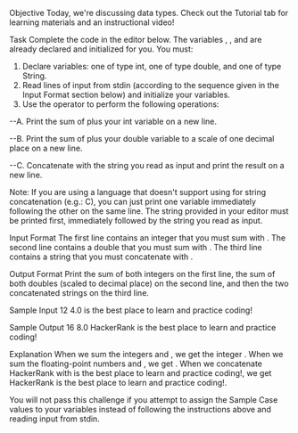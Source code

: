 Objective 
Today, we're discussing data types. Check out the Tutorial tab for learning materials and an instructional video!

Task 
Complete the code in the editor below. The variables , , and  are already declared and initialized for you. You must:

1. Declare  variables: one of type int, one of type double, and one of type String.
2. Read  lines of input from stdin (according to the sequence given in the Input Format section below) and initialize your variables.
3. Use the  operator to perform the following operations: 
  
  --A. Print the sum of  plus your int variable on a new line.
  
  --B. Print the sum of  plus your double variable to a scale of one decimal place on a new line.
  
  --C. Concatenate  with the string you read as input and print the result on a new line.

Note: 
If you are using a language that doesn't support using  for string concatenation (e.g.: C), you can just print one variable immediately following the other on the same line. The string provided in your editor must be printed first, immediately followed by the string you read as input.

Input Format
The first line contains an integer that you must sum with . 
The second line contains a double that you must sum with . 
The third line contains a string that you must concatenate with .

Output Format
Print the sum of both integers on the first line, the sum of both doubles (scaled to  decimal place) on the second line, and then the two concatenated strings on the third line.

Sample Input
12
4.0
is the best place to learn and practice coding!

Sample Output
16
8.0
HackerRank is the best place to learn and practice coding!

Explanation
When we sum the integers  and , we get the integer . 
When we sum the floating-point numbers  and , we get . 
When we concatenate HackerRank with is the best place to learn and practice coding!, we get HackerRank is the best place to learn and practice coding!.

You will not pass this challenge if you attempt to assign the Sample Case values to your variables instead of following the instructions above and reading input from stdin.

